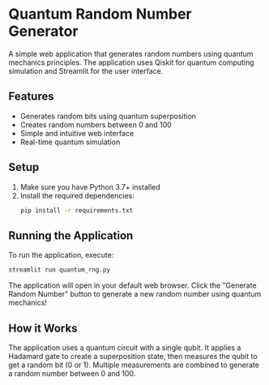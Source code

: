 # Quantum Random Number Generator

A simple web application that generates random numbers using quantum mechanics principles. The application uses Qiskit for quantum computing simulation and Streamlit for the user interface.

## Features

- Generates random bits using quantum superposition
- Creates random numbers between 0 and 100
- Simple and intuitive web interface
- Real-time quantum simulation

## Setup

1. Make sure you have Python 3.7+ installed
2. Install the required dependencies:
   ```bash
   pip install -r requirements.txt
   ```

## Running the Application

To run the application, execute:
```bash
streamlit run quantum_rng.py
```

The application will open in your default web browser. Click the "Generate Random Number" button to generate a new random number using quantum mechanics!

## How it Works

The application uses a quantum circuit with a single qubit. It applies a Hadamard gate to create a superposition state, then measures the qubit to get a random bit (0 or 1). Multiple measurements are combined to generate a random number between 0 and 100. 